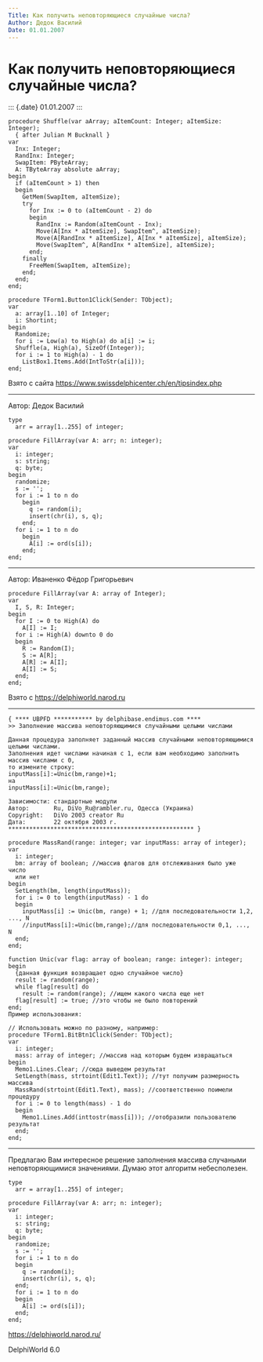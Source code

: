 ```yaml
---
Title: Как получить неповторяющиеся случайные числа?
Author: Дедок Василий
Date: 01.01.2007
---
```



Как получить неповторяющиеся случайные числа?
=============================================

::: {.date}
01.01.2007
:::

    procedure Shuffle(var aArray; aItemCount: Integer; aItemSize: Integer); 
      { after Julian M Bucknall } 
    var 
      Inx: Integer; 
      RandInx: Integer; 
      SwapItem: PByteArray; 
      A: TByteArray absolute aArray; 
    begin 
      if (aItemCount > 1) then 
      begin 
        GetMem(SwapItem, aItemSize); 
        try 
          for Inx := 0 to (aItemCount - 2) do 
          begin 
            RandInx := Random(aItemCount - Inx); 
            Move(A[Inx * aItemSize], SwapItem^, aItemSize); 
            Move(A[RandInx * aItemSize], A[Inx * aItemSize], aItemSize); 
            Move(SwapItem^, A[RandInx * aItemSize], aItemSize); 
          end; 
        finally 
          FreeMem(SwapItem, aItemSize); 
        end; 
      end; 
    end; 
     
    procedure TForm1.Button1Click(Sender: TObject); 
    var 
      a: array[1..10] of Integer; 
      i: Shortint; 
    begin 
      Randomize; 
      for i := Low(a) to High(a) do a[i] := i; 
      Shuffle(a, High(a), SizeOf(Integer)); 
      for i := 1 to High(a) - 1 do 
        ListBox1.Items.Add(IntToStr(a[i])); 
    end; 

Взято с сайта <https://www.swissdelphicenter.ch/en/tipsindex.php>

------------------------------------------------------------------------

Автор: Дедок Василий

     
    type
      arr = array[1..255] of integer;
     
    procedure FillArray(var A: arr; n: integer);
    var
      i: integer;
      s: string;
      q: byte;
    begin
      randomize;
      s := '';
      for i := 1 to n do
        begin
          q := random(i);
          insert(chr(i), s, q);
        end;
      for i := 1 to n do
        begin
          A[i] := ord(s[i]);
        end;
    end;

------------------------------------------------------------------------

Автор: Иваненко Фёдор Григорьевич

    procedure FillArray(var A: array of Integer);
    var
      I, S, R: Integer;
    begin
      for I := 0 to High(A) do
        A[I] := I;
      for i := High(A) downto 0 do
      begin
        R := Random(I);
        S := A[R];
        A[R] := A[I];
        A[I] := S;
      end;
    end;

Взято с <https://delphiworld.narod.ru>

------------------------------------------------------------------------

    { **** UBPFD *********** by delphibase.endimus.com ****
    >> Заполнение массива неповторяющимися случайными целыми числами
     
    Данная процедура заполняет заданный массив случайными неповторяющимися целыми числами.
    Заполнения идет числами начиная с 1, если вам необходимо заполнить массив числами с 0,
    то измените строку:
    inputMass[i]:=Unic(bm,range)+1;
    на
    inputMass[i]:=Unic(bm,range);
     
    Зависимости: стандартные модули
    Автор:       Ru, DiVo_Ru@rambler.ru, Одесса (Украина)
    Copyright:   DiVo 2003 creator Ru
    Дата:        22 октября 2003 г.
    ***************************************************** }
     
    procedure MassRand(range: integer; var inputMass: array of integer);
    var
      i: integer;
      bm: array of boolean; //массив флагов для отслеживания было уже число
      или нет
    begin
      SetLength(bm, length(inputMass));
      for i := 0 to length(inputMass) - 1 do
      begin
        inputMass[i] := Unic(bm, range) + 1; //для последовательности 1,2, ..., N
        //inputMass[i]:=Unic(bm,range);//для последовательности 0,1, ..., N
      end;
    end;
     
    function Unic(var flag: array of boolean; range: integer): integer;
    begin
      {данная функция возвращает одно случайное число}
      result := random(range);
      while flag[result] do
        result := random(range); //ищем какого числа еще нет
      flag[result] := true; //это чтобы не было повторений
    end;
    Пример использования: 
     
    // Использовать можно по разному, например:
    procedure TForm1.BitBtn1Click(Sender: TObject);
    var
      i: integer;
      mass: array of integer; //массив над которым будем извращаться
    begin
      Memo1.Lines.Clear; //сюда выведем результат
      SetLength(mass, strtoint(Edit1.Text)); //тут получим размерность массива
      MassRand(strtoint(Edit1.Text), mass); //соответственно поимели процедуру
      for i := 0 to length(mass) - 1 do
      begin
        Memo1.Lines.Add(inttostr(mass[i])); //отобразили пользователю результат
      end;
    end;

------------------------------------------------------------------------

Предлагаю Вам интересное решение заполнения массива случаными
неповторяющимися значениями. Думаю этот алгоритм небесполезен.

    type
      arr = array[1..255] of integer;
     
    procedure FillArray(var A: arr; n: integer);
    var
      i: integer;
      s: string;
      q: byte;
    begin
      randomize;
      s := '';
      for i := 1 to n do
      begin
        q := random(i);
        insert(chr(i), s, q);
      end;
      for i := 1 to n do
      begin
        A[i] := ord(s[i]);
      end;
    end; 

<https://delphiworld.narod.ru/>

DelphiWorld 6.0
